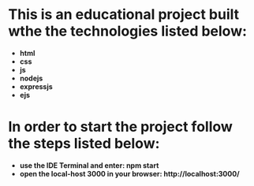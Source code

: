 # This is an educational project built wthe the technologies listed below:

- **html**
- **css**
- **js**
- **nodejs**
- **expressjs**
- **ejs**

# In order to start the project follow the steps listed below:

- **use the IDE Terminal and enter: npm start**
- **open the local-host 3000 in your browser: http://localhost:3000/**
